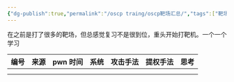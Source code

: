 ```yaml
---
{"dg-publish":true,"permalink":"/oscp traing/oscp靶场汇总/","tags":["靶场","打靶","hackthebox","windows","linux","#oscp"]}
---
```



在之前是打了很多的靶场，但总感觉复习不是很到位，重头开始打靶机。一个一个学习

| 编号  | 来源  | pwn 时间 | 系统  | 攻击手法 | 提权手法 | 思考  |
| --- | --- | ------ | --- | ---- | ---- | --- |
|     |     |        |     |      |      |     |
|     |     |        |     |      |      |     |



